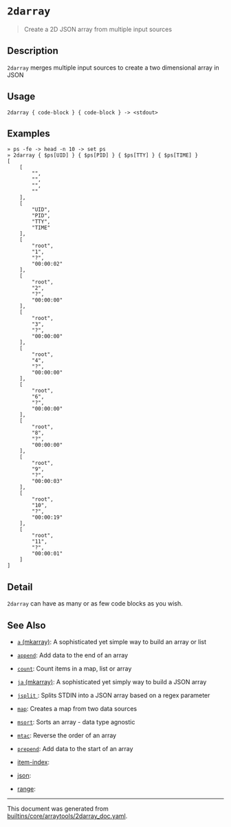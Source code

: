 # `2darray` 

> Create a 2D JSON array from multiple input sources

## Description

`2darray` merges multiple input sources to create a two dimensional array in JSON

## Usage

```
2darray { code-block } { code-block } -> <stdout>
```

## Examples

```
» ps -fe -> head -n 10 -> set ps 
» 2darray { $ps[UID] } { $ps[PID] } { $ps[TTY] } { $ps[TIME] }
[
    [
        "",
        "",
        "",
        ""
    ],
    [
        "UID",
        "PID",
        "TTY",
        "TIME"
    ],
    [
        "root",
        "1",
        "?",
        "00:00:02"
    ],
    [
        "root",
        "2",
        "?",
        "00:00:00"
    ],
    [
        "root",
        "3",
        "?",
        "00:00:00"
    ],
    [
        "root",
        "4",
        "?",
        "00:00:00"
    ],
    [
        "root",
        "6",
        "?",
        "00:00:00"
    ],
    [
        "root",
        "8",
        "?",
        "00:00:00"
    ],
    [
        "root",
        "9",
        "?",
        "00:00:03"
    ],
    [
        "root",
        "10",
        "?",
        "00:00:19"
    ],
    [
        "root",
        "11",
        "?",
        "00:00:01"
    ]
]
```

## Detail

`2darray` can have as many or as few code blocks as you wish.

## See Also

* [`a` (mkarray)](../commands/a.md):
  A sophisticated yet simple way to build an array or list
* [`append`](../commands/append.md):
  Add data to the end of an array
* [`count`](../commands/count.md):
  Count items in a map, list or array
* [`ja` (mkarray)](../commands/ja.md):
  A sophisticated yet simply way to build a JSON array
* [`jsplit` ](../commands/jsplit.md):
  Splits STDIN into a JSON array based on a regex parameter
* [`map`](../commands/map.md):
  Creates a map from two data sources
* [`msort`](../commands/msort.md):
  Sorts an array - data type agnostic
* [`mtac`](../commands/mtac.md):
  Reverse the order of an array
* [`prepend`](../commands/prepend.md):
  Add data to the start of an array
* [item-index](../commands/item-index.md):
  
* [json](../commands/json.md):
  
* [range](../commands/range.md):
  

<hr/>

This document was generated from [builtins/core/arraytools/2darray_doc.yaml](https://github.com/lmorg/murex/blob/master/builtins/core/arraytools/2darray_doc.yaml).